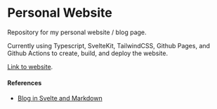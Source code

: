 # Personal Website

Repository for my personal website / blog page.

Currently using Typescript, SvelteKit, TailwindCSS, Github Pages, and Github Actions to create, build, and deploy the website.

[Link to website](https://www.ayambanjade.com.np).

#### References

- [Blog in Svelte and Markdown](https://joyofcode.xyz/sveltekit-markdown-blog)
